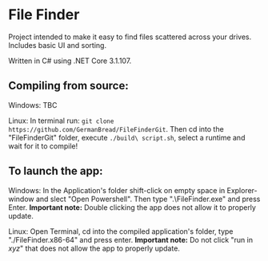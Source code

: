 # File Finder

Project intended to make it easy to find files scattered across your drives.
Includes basic UI and sorting.

Written in C# using .NET Core 3.1.107.

## Compiling from source:

Windows: 
TBC

Linux: 
In terminal run: `git clone https://github.com/GermanBread/FileFinderGit`.
Then cd into the "FileFinderGit" folder, execute `./build\ script.sh`, select a runtime and wait for it to compile!

## To launch the app:

Windows: 
In the Application's folder shift-click on empty space in Explorer-window and slect "Open Powershell".
Then type ".\FileFinder.exe" and press Enter.
**Important note:** Double clicking the app does not allow it to properly update.

Linux: 
Open Terminal, cd into the compiled application's folder, type "./FileFinder.x86-64" and press enter.
**Important note:** Do not click "run in *xyz*" that does not allow the app to properly update.